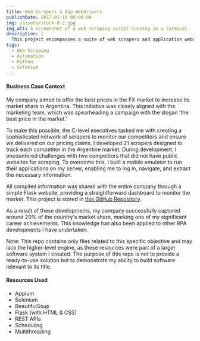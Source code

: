 ```yaml
---
title: Web Scrapers & App Webdrivers
publishDate: 2017-01-10 00:00:00
img: /assets/stock-8-2.jpg
img_alt: A screenshot of a web scraping script running in a terminal
description: |
  This project encompasses a suite of web scrapers and application webdrivers tailored for automating data extraction from various sources to enhance market competitiveness.
tags:
  - Web Scraping
  - Automation
  - Python
  - Selenium
---
```


<h4>Business Case Context</h4>
<p>My company aimed to offer the best prices in the FX market to increase its market share in Argentina. This initiative was closely aligned with the marketing team, which was spearheading a campaign with the slogan 'the best price in the market.'</p>

<p>To make this possible, the C-level executives tasked me with creating a sophisticated network of scrapers to monitor our competitors and ensure we delivered on our pricing claims. I developed 21 scrapers designed to track each competitor in the Argentine market. During development, I encountered challenges with two competitors that did not have public websites for scraping. To overcome this, I built a mobile emulator to run their applications on my server, enabling me to log in, navigate, and extract the necessary information.</p>

<p>All compiled information was shared with the entire company through a simple Flask website, providing a straightforward dashboard to monitor the market. This project is stored in <a data-fast-goal="click_on_repo_scrappers" href="https://github.com/fcucullu/scrapers-webdrivers"> this GitHub Repository</a>.</p>

<p>As a result of these developments, my company successfully captured around 20% of the country's market share, marking one of my significant career achievements. This knowledge has also been applied to other RPA developments I have undertaken.</p>

<p>Note: This repo contains only files related to this specific objective and may lack the higher-level engine, as these resources were part of a larger software system I created. The purpose of this repo is not to provide a ready-to-use solution but to demonstrate my ability to build software relevant to its title.</p>

<h4>Resources Used</h4>

<ul>
    <li>Appium</li>
    <li>Selenium</li>
    <li>BeautifulSoup</li>
    <li>Flask (with HTML & CSS)</li>
    <li>REST APIs</li>
    <li>Scheduling</li>
    <li>Multithreading</li>
</ul>
<script>
  window?.datafast("surfed-to-project-scrappers");
</script>
